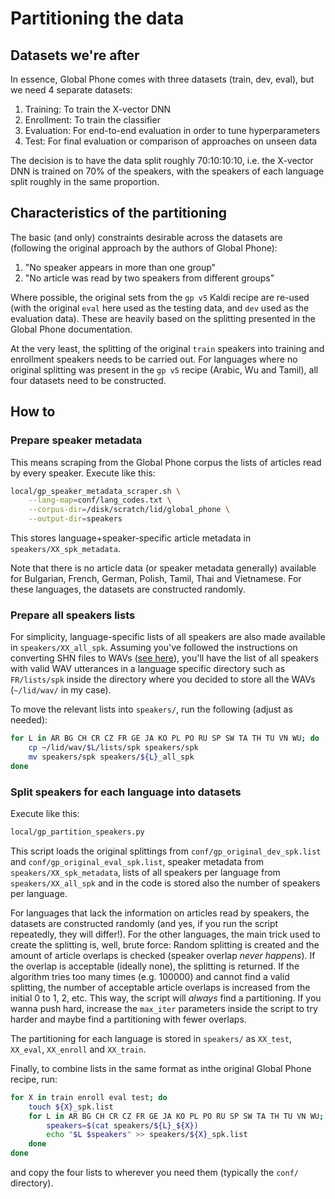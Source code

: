 # Partitioning the data

## Datasets we're after
In essence, Global Phone comes with three datasets (train, dev, eval), but we need 4 separate datasets:
1. Training: To train the X-vector DNN
1. Enrollment: To train the classifier
1. Evaluation: For end-to-end evaluation in order to tune hyperparameters
1. Test: For final evaluation or comparison of approaches on unseen data

The decision is to have the data split roughly 70:10:10:10, i.e. the X-vector DNN is trained on 70% of the speakers, with the speakers of each language split roughly in the same proportion.

## Characteristics of the partitioning
The basic (and only) constraints desirable across the datasets are (following the original approach by the authors of Global Phone):
1. "No speaker appears in more than one group"
1. "No article was read by two speakers from different groups"

Where possible, the original sets from the `gp v5` Kaldi recipe are re-used (with the original `eval` here used as the testing data, and `dev` used as the evaluation data). These are heavily based on the splitting presented in the Global Phone documentation. 

At the very least, the splitting of the original `train` speakers into training and enrollment speakers needs to be carried out. For languages where no original splitting was present in the `gp v5` recipe (Arabic, Wu and Tamil), all four datasets need to be constructed.

## How to

### Prepare speaker metadata
This means scraping from the Global Phone corpus the lists of articles read by every speaker. Execute like this:
```bash
local/gp_speaker_metadata_scraper.sh \
	--lang-map=conf/lang_codes.txt \
	--corpus-dir=/disk/scratch/lid/global_phone \
	--output-dir=speakers
```

This stores language+speaker-specific article metadata in `speakers/XX_spk_metadata`.

Note that there is no article data (or speaker metadata generally) available for Bulgarian, French, German, Polish, Tamil, Thai and Vietnamese. For these languages, the datasets are constructed randomly.

### Prepare all speakers lists
For simplicity, language-specific lists of all speakers are also made available in `speakers/XX_all_spk`. Assuming you've followed the instructions on converting SHN files to WAVs ([see here](processing_wavs.md)), you'll have the list of all speakers with valid WAV utterances in a language specific directory such as `FR/lists/spk` inside the directory where you decided to store all the WAVs (`~/lid/wav/` in my case).

To move the relevant lists into `speakers/`, run the following (adjust as needed):
```bash
for L in AR BG CH CR CZ FR GE JA KO PL PO RU SP SW TA TH TU VN WU; do
	cp ~/lid/wav/$L/lists/spk speakers/spk
	mv speakers/spk speakers/${L}_all_spk
done
```

### Split speakers for each language into datasets
Execute like this:
```bash
local/gp_partition_speakers.py
```

This script loads the original splittings from `conf/gp_original_dev_spk.list` and `conf/gp_original_eval_spk.list`, speaker metadata from `speakers/XX_spk_metadata`, lists of all speakers per language from `speakers/XX_all_spk` and in the code is stored also the number of speakers per language.

For languages that lack the information on articles read by speakers, the datasets are constructed randomly (and yes, if you run the script repeatedly, they will differ!). For the other languages, the main trick used to create the splitting is, well, brute force: Random splitting is created and the amount of article overlaps is checked (speaker overlap *never happens*). If the overlap is acceptable (ideally none), the splitting is returned. If the algorithm tries too many times (e.g. 100000) and cannot find a valid splitting, the number of acceptable article overlaps is increased from the initial 0 to 1, 2, etc. This way, the script will *always* find a partitioning. If you wanna push hard, increase the `max_iter` parameters inside the script to try harder and maybe find a partitioning with fewer overlaps.

The partitioning for each language is stored in `speakers/` as `XX_test`, `XX_eval`, `XX_enroll` and `XX_train`.


Finally, to combine lists in the same format as inthe original Global Phone recipe, run:
```bash
for X in train enroll eval test; do
	touch ${X}_spk.list
	for L in AR BG CH CR CZ FR GE JA KO PL PO RU SP SW TA TH TU VN WU; do
		speakers=$(cat speakers/${L}_${X})
		echo "$L $speakers" >> speakers/${X}_spk.list
	done
done
```
and copy the four lists to wherever you need them (typically the `conf/` directory).
